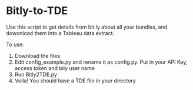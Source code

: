 Bitly-to-TDE
============

Use this script to get details from bit.ly about all your bundles, and dowonload them into a Tableau data extract. 

To use:
1. Download the files
2. Edit config_example.py and rename it as config.py. Put in your API Key, access token and bily user name
3. Run Bitly2TDE.py
4. Voila! You should have a TDE file in your directory
